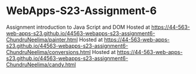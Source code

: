 
# WebApps-S23-Assignment-6
Assignment introduction to Java Script and DOM
Hosted at https://44-563-web-apps-s23.github.io/44563-webapps-s23-assignment6-ChundruNeelima/painter.html
Hosted at https://44-563-web-apps-s23.github.io/44563-webapps-s23-assignment6-ChundruNeelima/conversions.html
Hosted at https://44-563-web-apps-s23.github.io/44563-webapps-s23-assignment6-ChundruNeelima/candy.html